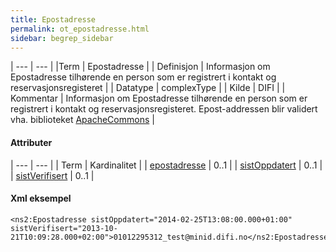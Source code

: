 ```yaml
---
title: Epostadresse  
permalink: ot_epostadresse.html
sidebar: begrep_sidebar
---
```


| --- | --- |
|Term | Epostadresse |
| Definisjon  | Informasjon om Epostadresse tilhørende en person som er registrert i kontakt og reservasjonsregisteret |
| Datatype  | complexType |
| Kilde | DIFI |
| Kommentar | Informasjon om Epostadresse tilhørende en person som er registrert i kontakt og reservasjonsregisteret. Epost-addressen blir validert vha. biblioteket [ApacheCommons](http://commons.apache.org/proper/commons-validator/) |

#### Attributer

| --- | --- |
| Term | Kardinalitet |
| [epostadresse](../felles/epostadresse.md)     | 0..1 |
| [sistOppdatert](../felles/sistOppdatert.md)   | 0..1 |
| [sistVerifisert](../felles/sistVerifisert.md) | 0..1 |
 



#### Xml eksempel

```
<ns2:Epostadresse sistOppdatert="2014-02-25T13:08:00.000+01:00" sistVerifisert="2013-10-21T10:09:28.000+02:00">01012295312_test@minid.difi.no</ns2:Epostadresse>
```
